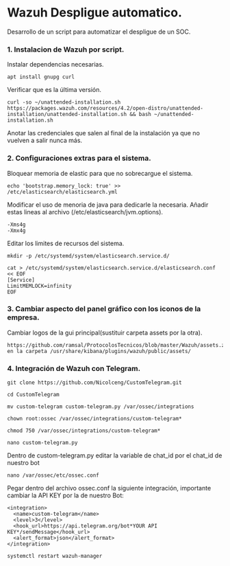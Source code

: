 # Wazuh Despligue automatico.
Desarrollo de un script para automatizar el despligue de un SOC.


### 1. Instalacion de Wazuh por script.
Instalar dependencias necesarias.
```
apt install gnupg curl 
```

Verificar que es la última versión.
```
curl -so ~/unattended-installation.sh https://packages.wazuh.com/resources/4.2/open-distro/unattended-installation/unattended-installation.sh && bash ~/unattended-installation.sh
```
Anotar las credenciales que salen al final de la instalación ya que no vuelven a salir nunca más.


### 2. Configuraciones extras para el sistema.
Bloquear memoria de elastic para que no sobrecargue el sistema.
```
echo 'bootstrap.memory_lock: true' >> /etc/elasticsearch/elasticsearch.yml
```

Modificar el uso de menoria de java para dedicarle la necesaria. Añadir estas lineas al archivo (/etc/elasticsearch/jvm.options).
```
-Xms4g 
-Xmx4g
```

Editar los limites de recursos del sistema.
```
mkdir -p /etc/systemd/system/elasticsearch.service.d/
```
```
cat > /etc/systemd/system/elasticsearch.service.d/elasticsearch.conf << EOF
[Service]
LimitMEMLOCK=infinity
EOF
```
### 3. Cambiar aspecto del panel gráfico con los iconos de la empresa.
Cambiar logos de la gui principal(sustituir carpeta assets por la otra).
```
https://github.com/ramsal/ProtocolosTecnicos/blob/master/Wazuh/assets.zip) en la carpeta /usr/share/kibana/plugins/wazuh/public/assets/
```
### 4. Integración de Wazuh con Telegram.
```
git clone https://github.com/Nicolceng/CustomTelegram.git

cd CustomTelegram

mv custom-telegram custom-telegram.py /var/ossec/integrations

chown root:ossec /var/ossec/integrations/custom-telegram*

chmod 750 /var/ossec/integrations/custom-telegram*

nano custom-telegram.py
```
Dentro de custom-telegram.py editar la variable de chat_id por el chat_id de nuestro bot
```
nano /var/ossec/etc/ossec.conf
```
Pegar dentro del archivo ossec.conf la siguiente integración, importante cambiar la API KEY por la de nuestro Bot:
```
<integration>
  <name>custom-telegram</name>
  <level>3</level>
  <hook_url>https://api.telegram.org/bot*YOUR API KEY*/sendMessage</hook_url>
  <alert_format>json</alert_format>
</integration>

systemctl restart wazuh-manager
```


